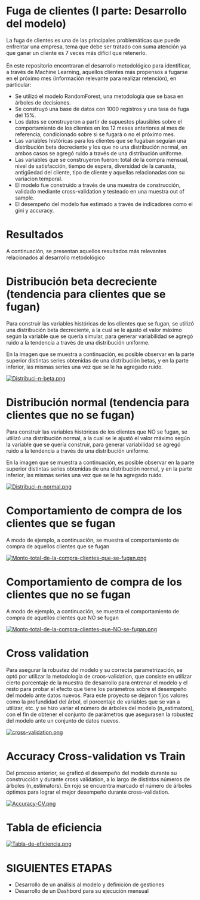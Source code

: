 # Fuga de clientes (I parte: Desarrollo del modelo)

La fuga de clientes es una de las principales problemáticas que puede enfrentar una empresa, tema que debe ser tratado con suma atención ya que ganar un cliente es 7 veces más difícil que retenerlo.\
\
En este repositorio encontraran el desarrollo metodológico para identificar, a través de Machine Learning, aquellos clientes más propensos a fugarse en el próximo mes (información relevante para realizar retención), en particular:

* Se utilizó el modelo RandomForest, una metodología que se basa en árboles de decisiones.
* Se construyó una base de datos con 1000 registros y una tasa de fuga del 15%.
* Los datos se construyeron a partir de supuestos plausibles sobre el comportamiento de los clientes en los 12 meses anteriores al mes de referencia, condicionado sobre si se fugará o no el próximo mes.
* Las variables históricas para los clientes que se fugaban seguían una distribución beta decreciente y los que no una distribución normal, en ambos casos se agregó ruido a través de una distribución uniforme.
* Las variables que se construyeron fueron: total de la compra mensual, nivel de satisfacción, tiempo de espera, diversidad de la canasta, antigüedad del cliente, tipo de cliente y aquellas relacionadas con su variacion temporal.
* El modelo fue construido a través de una muestra de construcción, validado mediante cross-validation y testeado en una muestra out of sample.
* El desempeño del modelo fue estimado a través de indicadores como el gini y accuracy.

# Resultados
A continuación, se presentan aquellos resultados más relevantes relacionados al desarrollo metodológico

# Distribución beta decreciente (tendencia para clientes que se fugan)
Para construir las variables históricas de los clientes que se fugan, se utilizó una distribución beta decreciente, a la cual se le ajustó el valor máximo según la variable que se quería simular, para generar variabilidad se agregó ruido a la tendencia a través de una distribución uniforme. 

En la imagen que se muestra a continuación, es posible observar en la parte superior distintas series obtenidas de una distribución betas, y en la parte inferior, las mismas series una vez que se le ha agregado ruido.

[![Distribuci-n-beta.png](https://i.postimg.cc/ZRgTXy5B/Distribuci-n-beta.png)](https://postimg.cc/R675Hhf4)

# Distribución normal (tendencia para clientes que no se fugan)
Para construir las variables históricas de los clientes que NO se fugan, se utilizó una distribución normal, a la cual se le ajustó el valor máximo según la variable que se quería construir, para generar variabilidad se agregó ruido a la tendencia a través de una distribución uniforme. 

En la imagen que se muestra a continuación, es posible observar en la parte superior distintas series obtenidas de una distribución normal, y en la parte inferior, las mismas series una vez que se le ha agregado ruido.

[![Distribuci-n-normal.png](https://i.postimg.cc/T2Lm1Vms/Distribuci-n-normal.png)](https://postimg.cc/3WhWbDtj)

# Comportamiento de compra de los clientes que se fugan 
A modo de ejemplo, a continuación, se muestra el comportamiento de compra de aquellos clientes que se fugan

[![Monto-total-de-la-compra-clientes-que-se-fugan.png](https://i.postimg.cc/YSDGq0Sk/Monto-total-de-la-compra-clientes-que-se-fugan.png)](https://postimg.cc/jWNdMsNk)

# Comportamiento de compra de los clientes que no se fugan
A modo de ejemplo, a continuación, se muestra el comportamiento de compra de aquellos clientes que NO se fugan

[![Monto-total-de-la-compra-clientes-que-NO-se-fugan.png](https://i.postimg.cc/g2DLQNFx/Monto-total-de-la-compra-clientes-que-NO-se-fugan.png)](https://postimg.cc/LJJsZksS)

# Cross validation
Para asegurar la robustez del modelo y su correcta parametrización, se optó por utilizar la metodología de croos-validation, que consiste en utilizar cierto porcentaje de la muestra de desarrollo para entrenar el modelo y el resto para probar el efecto que tiene los parámetros sobre el desempeño del modelo ante datos nuevos. Para este proyecto se dejaron fijos valores como la profundidad del árbol, el porcentaje de variables que se van a utilizar, etc. y se hizo variar el número de árboles del modelo (n_estimators), con el fin de obtener el conjunto de parámetros que asegurasen la robustez del modelo ante un conjunto de datos nuevos.

[![cross-validation.png](https://i.postimg.cc/GpfRrKMk/cross-validation.png)](https://postimg.cc/kVWzvQP4)

# Accuracy Cross-validation vs Train
Del proceso anterior, se graficó el desempeño del modelo durante su construcción y durante cross validation, a lo largo de distintos números de árboles (n_estimators). En rojo se encuentra marcado el número de árboles óptimos para lograr el mejor desempeño durante cross-validation.

[![Accuracy-CV.png](https://i.postimg.cc/9f02vKBm/Accuracy-CV.png)](https://postimg.cc/DS9RGCDH)

# Tabla de eficiencia
[![Tabla-de-eficiencia.png](https://i.postimg.cc/nhF5SW43/Tabla-de-eficiencia.png)](https://postimg.cc/mtn8t869)

# SIGUIENTES ETAPAS
* Desarrollo de un análisis al modelo y definición de gestiones
* Desarrollo de un Dashbord para su ejecución mensual
